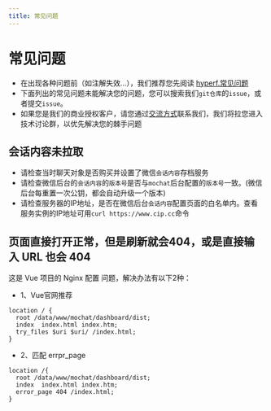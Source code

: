 ```yaml
---
title: 常见问题
---
```


# 常见问题
* 在出现各种问题前（如注解失效...），我们推荐您先阅读 [hyperf.常见问题](https://hyperf.wiki/2.0/#/zh-cn/quick-start/questions)
* 下面列出的常见问题未能解决您的问题，您可以搜索我们`git仓库`的`issue`，或者提交`issue`。
* 如果您是我们的商业授权客户，请您通过[交流方式](/introduction/communication)联系我们，我们将拉您进入技术讨论群，以优先解决您的棘手问题

## 会话内容未拉取
* 请检查当时聊天对象是否购买并设置了微信`会话内容`存档服务
* 请检查微信后台的`会话内容`的`版本号`是否与`mochat`后台配置的`版本号`一致。(微信后台每重置一次公钥，都会自动升级一个版本)
* 请检查服务器的IP地址，是否在微信后台`会话内容`配置页面的白名单内。查看服务实例的IP地址可用`curl https://www.cip.cc`命令

## 页面直接打开正常，但是刷新就会404，或是直接输入 URL 也会 404
这是 Vue 项目的 Nginx 配置 问题，解决办法有以下2种：

* 1、Vue官网推荐

```nginx
location / {
  root /data/www/mochat/dashboard/dist;
  index  index.html index.htm;
  try_files $uri $uri/ /index.html;
}
```

* 2、匹配 errpr_page
```nginx
location /{
  root /data/www/mochat/dashboard/dist;
  index  index.html index.htm;
  error_page 404 /index.html;
}
```